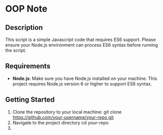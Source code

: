 # OOP Note

## Description
This script is a simple Javascript code that requires ES6 support. Please ensure your Node.js environment can process ES6 syntax before running the script.

## Requirements
- **Node.js**: Make sure you have Node.js installed on your machine. This project requires Node.js version 6 or higher to support ES6 syntax.

## Getting Started

1. Clone the repository to your local machine:
   git clone https://github.com/your-username/your-repo.git
2. Navigate to the project directory
   cd your-repo
3. 

